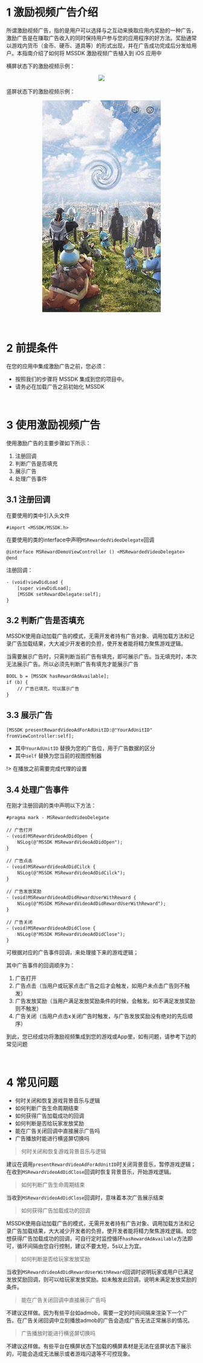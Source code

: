 # 1 激励视频广告介绍

所谓激励视频广告，指的是用户可以选择与之互动来换取应用内奖励的一种广告，激励广告是在赚取广告收入的同时保持用户参与您的应用程序的好方法。奖励通常以游戏内货币（金币、硬币、道具等）的形式出现，并在广告成功完成后分发给用户。本指南介绍了如何将 MSSDK 激励视频广告植入到 iOS 应用中


横屏状态下的激励视频示例：

<center>

![](../image/4.gif)

</center>

竖屏状态下的激励视频示例：

<center>

![](../image/7.gif)

</center>

<br>

# 2 前提条件

在您的应用中集成激励广告之前，您必须：

- 按照我们的步骤将 MSSDK 集成到您的项目中。
- 请务必在加载广告之前初始化 MSSDK

<br>

# 3 使用激励视频广告

使用激励广告的主要步骤如下所示：

1. 注册回调
2. 判断广告是否填充
3. 展示广告
4. 处理广告事件

## 3.1 注册回调

在要使用的类中引入头文件

```
#import <MSSDK/MSSDK.h>
```

在要使用的类的interface中声明`MSRewardedVideoDelegate`回调

```
@interface MSRewardDemoViewController () <MSRewardedVideoDelegate>
@end
```

注册回调：

```
- (void)viewDidLoad {
	[super viewDidLoad];
	[MSSDK setRewardDelegate:self];
}
```

## 3.2 判断广告是否填充

MSSDK使用自动加载广告的模式，无需开发者持有广告对象、调用加载方法和记录广告加载结果，大大减少开发者的负担，使开发者能将精力聚焦游戏逻辑。

当需要展示广告时，只需判断当前广告有填充，即可展示广告。当无填充时，本次无法展示广告。所以必须先判断广告有填充才能展示广告

```
BOOL b = [MSSDK hasRewardAdAvailable];
if (b) {
	// 广告已填充，可以展示广告
}
```


## 3.3 展示广告

```
[MSSDK presentRewardVideoAdForAdUnitID:@"YourAdUnitID" fromViewController:self];
```

- 其中`YourAdUnitID` 替换为您的广告位，用于广告数据的区分
- 其中`self` 替换为您当前的视图控制器

!> 在播放之前需要完成代理的设置


## 3.4 处理广告事件

在刚才注册回调的类中声明以下方法：

```
#pragma mark - MSRewardedVideoDelegate

// 广告打开
- (void)MSRewardVideoAdDidOpen {
    NSLog(@"MSSDK MSRewardVideoAdDidOpen");
}

// 广告点击
- (void)MSRewardVideoAdDidCilck {
    NSLog(@"MSSDK MSRewardVideoAdDidCilck");
}

// 广告发放奖励
- (void)MSRewardVideoAdDidRewardUserWithReward {
    NSLog(@"MSSDK MSRewardVideoAdDidRewardUserWithReward");
}

// 广告关闭
- (void)MSRewardVideoAdDidClose {
    NSLog(@"MSSDK MSRewardVideoAdDidClose");
}
```

可根据对应的广告事件回调，来处理接下来的游戏逻辑；

其中广告事件的回调顺序为：

1. 广告打开
2. 广告点击（当用户或玩家点击广告之后才会触发，如用户未点击广告则不触发）
3. 广告发放奖励（当用户满足发放奖励条件的时候，会触发。如不满足发放奖励则不触发）
4. 广告关闭（当用户点击x关闭广告时触发，与广告发放奖励没有绝对的先后顺序）


到此，您已经成功将激励视频集成到您的游戏或App里，如有问题，请参考下边的常见问题

<br>

# 4 常见问题

- 何时关闭和恢复游戏背景音乐与逻辑
- 如何判断广告生命周期结束
- 如何获得广告加载成功的回调
- 如何判断是否给玩家发放奖励
- 能在广告关闭回调中直接展示广告吗
- 广告播放时能进行横竖屏切换吗

> <span id="reward_faq1">何时关闭和恢复游戏背景音乐与逻辑</span>

建议在调用`presentRewardVideoAdForAdUnitID`时关闭背景音乐，暂停游戏逻辑；在收到`MSRewardVideoAdDidClose`回调时恢复背景音乐，开始游戏逻辑。

> <span id="reward_faq2">如何判断广告生命周期结束</span>

当收到`MSRewardVideoAdDidClose`回调时，意味着本次广告展示结束

> <span id="reward_faq3">如何获得广告加载成功的回调</span>

MSSDK使用自动加载广告的模式，无需开发者持有广告对象、调用加载方法和记录广告加载结果，大大减少开发者的负担，使开发者能将精力聚焦游戏逻辑。如您想获得广告加载成功的回调，可自行定时监控循环`hasRewardAdAvailable`方法即可，循环间隔由您自行控制，建议不要太短，5s以上为宜。

> <span id="reward_faq4">如何判断是否给玩家发放奖励</span>

当收到`MSRewardVideoAdDidRewardUserWithReward`回调时说明玩家或用户已满足发放奖励回调，则可以给玩家发放奖励。如未触发此回调，说明未满足发放奖励的条件。

> <span id="reward_faq5">能在广告关闭回调中直接展示广告吗</span>

不建议这样做。因为有些平台如admob，需要一定的时间间隔来渲染下一个广告。在广告关闭回调中立刻播放admob的广告会造成广告无法正常展示的情况。

> <span id="reward_faq6">广告播放时能进行横竖屏切换吗</span>

不建议这样做。有些平台在横屏状态下加载的横屏素材是无法在竖屏状态下展示的，可能会造成无法展示或者游戏闪退等不可控现象。